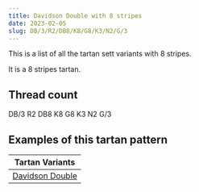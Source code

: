 ```yaml
---
title: Davidson Double with 8 stripes
date: 2023-02-05
slug: DB/3/R2/DB8/K8/G8/K3/N2/G/3
---
```

This is a list of all the tartan sett variants with 8 stripes.

It is a 8 stripes tartan.


## Thread count
DB/3 R2 DB8 K8 G8 K3 N2 G/3

## Examples of this tartan pattern

| Tartan Variants |
|---------------|
| [Davidson Double](/variants/db/3/r2/db8/k8/g8/k3/n2/g/3-db000064-g004c00-k000000-nd0d0d0-rc80000)||

